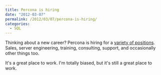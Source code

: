 ```yaml
---
title: Percona is hiring
date: "2012-03-07"
permalink: /2012/03/07/percona-is-hiring/
categories:
  - SQL
---
```

Thinking about a new career? Percona is hiring for a [variety of positions][1]. Sales, server engineering, training, consulting, support, and occasionally other things too.

It's a great place to work. I'm totally biased, but it's still a great place to work.

 [1]: http://www.percona.com/about-us/careers/open-positions/
